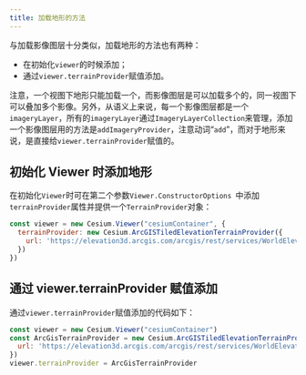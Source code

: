 ```yaml
---
title: 加载地形的方法
---
```


与加载影像图层十分类似，加载地形的方法也有两种：

- 在初始化`viewer`的时候添加；
- 通过`viewer.terrainProvider`赋值添加。

注意，一个视图下地形只能加载一个，而影像图层是可以加载多个的，同一视图下可以叠加多个影像。另外，从语义上来说，每一个影像图层都是一个`imageryLayer`，所有的`imageryLayer`通过`ImageryLayerCollection`来管理，添加一个影像图层用的方法是`addImageryProvider`，注意动词“`add`”，而对于地形来说，是直接给`viewer.terrainProvider`赋值的。

## 初始化 Viewer 时添加地形

在初始化`Viewer`时可在第二个参数`Viewer.ConstructorOptions `中添加`terrainProvider`属性并提供一个`TerrainProvider`对象：

```javascript
const viewer = new Cesium.Viewer("cesiumContainer", {
  terrainProvider: new Cesium.ArcGISTiledElevationTerrainProvider({
    url: 'https://elevation3d.arcgis.com/arcgis/rest/services/WorldElevation3D/Terrain3D/ImageServer',
  })
})
```

## 通过 viewer.terrainProvider 赋值添加

通过`viewer.terrainProvider`赋值添加的代码如下：

```javascript
const viewer = new Cesium.Viewer("cesiumContainer")
const ArcGisTerrainProvider = new Cesium.ArcGISTiledElevationTerrainProvider({
  url: 'https://elevation3d.arcgis.com/arcgis/rest/services/WorldElevation3D/Terrain3D/ImageServer',
})
viewer.terrainProvider = ArcGisTerrainProvider
```

